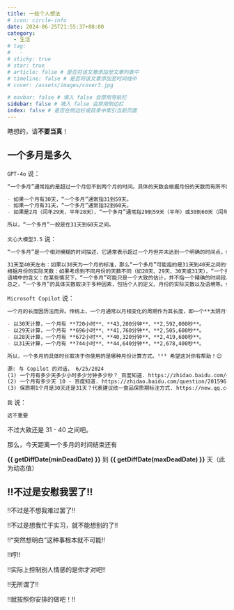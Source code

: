 ```yaml
---
title: 一些个人想法
# icon: circle-info
date: 2024-06-25T21:55:37+08:00
category:
  - 生活
# tag:
#   -
# sticky: true
# star: true
# article: false # 是否将该文章添加至文章列表中
# timeline: false # 是否将该文章添加至时间线中
# cover: /assets/images/cover3.jpg

# navbar: false # 填入 false 会禁用导航栏
sidebar: false # 填入 false 会禁用侧边栏
index: false # 是否在侧边栏或目录中索引当前页面
---
```


瞎想的，请**不要当真**！

## **一个多月**是多久

`GPT-4o` 说：

```markdown
“一个多月”通常指的是超过一个月但不到两个月的时间。具体的天数会根据月份的天数而有所不同。以大多数月份为例：

- 如果一个月有30天，“一个多月”通常指31到59天。
- 如果一个月有31天，“一个多月”通常指32到60天。
- 如果是2月（闰年29天，平年28天），“一个多月”通常指29到59天（平年）或30到60天（闰年）。

所以，“一个多月”一般是在31天到60天之间。
```

`文心大模型3.5` 说：

```markdown
“一个多月”是一个相对模糊的时间描述，它通常表示超过一个月但并未达到一个明确的时间点，如两个月。具体来说，它可能涵盖的时间范围是：

31天至40天左右：如果以30天为一个月的标准，那么“一个多月”可能指的是31天到40天之间的任何时间。
根据月份的实际天数：如果考虑到不同月份的天数不同（如28天、29天、30天或31天），“一个多月”的确切天数也会有所不同。
语境中的含义：在某些情况下，“一个多月”可能只是一个大致的估计，并不指一个精确的时间段。例如，当某人说他已经学习了一个多月的外语时，他可能只是表示他已经学习了一段时间，而并不特指具体的天数。
总之，“一个多月”的具体天数取决于多种因素，包括个人的定义、月份的实际天数以及语境等。如果需要更精确的时间描述，最好使用具体的天数或时间段来表示。
```

`Microsoft Copilot` 说：

```markdown
一个月的长度因历法而异。传统上，一个月通常以月相变化的周期作为其长度，即一个**太阴月**的长度大约是29.53日，也就是一轮“朔望月”¹。不过，我们通常用以下几种方式来计算一个月的时长：

- 以30天计算，一个月有 **720小时**、**43,200分钟**、**2,592,000秒**。
- 以29天计算，一个月有 **696小时**、**41,760分钟**、**2,505,600秒**。
- 以28天计算，一个月有 **672小时**、**40,320分钟**、**2,419,600秒**。
- 以31天计算，一个月有 **744小时**、**44,640分钟**、**2,678,400秒**。

所以，一个多月的具体时长取决于你使用的是哪种月份计算方式。¹²³ 希望这对你有帮助！😊

源: 与 Copilot 的对话， 6/25/2024
(1) 一个月有多少天多少小时多少分钟多少秒？_百度知道. https://zhidao.baidu.com/question/541932188.html.
(2) 一个月有多少天 10 - 百度知道. https://zhidao.baidu.com/question/2015965663933924028.html.
(3) 保质期1个月是30天还是31天？代表建议统一食品保质期标注方式. https://new.qq.com/rain/a/20210125A0G1I900.
```

`我` 说：

```markdown
这不重要
```

不过大致还是 31 - 40 之间吧。

那么，今天距离一个多月的时间结束还有

**{{ getDiffDate(minDeadDate) }}** 到 **{{ getDiffDate(maxDeadDate) }}** 天（此为动态值）

## !!不过是安慰我罢了!!

!!不过是不想我难过罢了!!

!!不过是想我忙于实习，就不能想别的了!!

!!“突然想明白”这种事根本就不可能!!

!!哼!!

!!实际上控制别人情感的是你才对吧!!

!!无所谓了!!

!!就按照你安排的做吧！!!

<script setup lang="ts">

const getDiffDate = (targetDate) => {
    let date1 = new Date(targetDate);
    let date2 = new Date();
    date1 = new Date(date1.getFullYear(), date1.getMonth(), date1.getDate());
    date2 = new Date(date2.getFullYear(), date2.getMonth(), date2.getDate());
    const diff = date1.getTime() - date2.getTime();
    const diffDate = diff / (24 * 60 * 60 * 1000);
    return diffDate;
};
const addDaysToDate = (dateStr, days) => {
    const date = new Date(dateStr);
    date.setDate(date.getDate() + days);
    return date.toISOString().split('T')[0]; // 返回格式为 'YYYY-MM-DD'
};

const keepDistanceDate = '2024-6-24';
const minIntervalDays = 31;
const maxIntervalDays = 40;
const minDeadDate = addDaysToDate(keepDistanceDate, minIntervalDays);
const maxDeadDate = addDaysToDate(keepDistanceDate, maxIntervalDays);

</script>